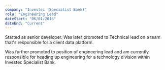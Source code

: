 ```yaml
---
company: "Investec (Specialist Bank)"
role: "Engineering Lead"
dateStart: "06/01/2016"
dateEnd: "Current"
---
```


Started as senior developer. Was later promoted to Technical lead on a team that's responsible for a client data platform.

Was further promoted to position of engineering lead and am currently responsible for heading up engineering for a technology division within Investec Specialist Bank.